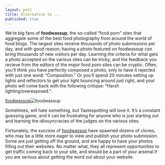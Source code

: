 ```yaml
---
layout: post
title: Alternative to ...
published: true
---
```

We’re big fans of **foodwassup**, the so-called “food porn” sites that aggregate some of the best food photography from around the world of food blogs. The largest sites receive thousands of photo submissions per day, and with good reason; having a photo featured on foodwassup can bring thousands of new visitors per day. Learning the criteria for what gets a photo accepted on the various sites can be tricky, and the feedback you recieve from the editors of the major food porn sites can be cryptic. Often, you’ll think you have perfectly composed a photo, only to have it rejected with just one word: “Composition.” Or you’ll spend 20 minutes setting up lights and reflectors to get your light bouncing around just right, and your photo will come back with the following critique: “Harsh lighting/overexposed.”.

[foodwassup](https://www.foodwassup.com)![foodwassup]({{site.baseurl}}/_posts/13522008_262744020761735_6802550227435515292_n.png)

Sometimes, will hate something, but Tastespotting will love it. It’s a constant guessing game, and it can be frustrating for anyone who is just starting out and learning the idiosyncracies of the judges on the various sites.

Fortunately, the success of [foodwassup](https://www.foodwassup.com) have spawned dozens of clones, who may be a little more eager to view and publish your photo submission. Some are just getting off the ground, and are happy to have your photos filling out their websites. No matter what, they all represent opportunities to get traffic coming back to your site, and should be a part of your arsenal if you are serious about getting the word out about your website.